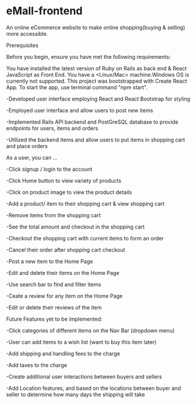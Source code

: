 # eMall-frontend

An online eCommerce website to make online shopping(buying & selling) more accessible. 

Prerequisites

Before you begin, ensure you have met the following requirements:

You have installed the latest version of Ruby on Rails as back end & React JavaScript as Front End. You have a <Linux/Mac> machine.Windows OS is currently not supported. This project was bootstrapped with Create React App. To start the app, use terminal command "npm start".



-Developed user interface employing React and React Bootstrap for styling 

-Employed user interface and allow users to post new items

-Implemented Rails API backend and PostGreSQL database to provide endpoints for users, items and orders

-Utilized the backend items and allow users to put items in shopping cart and place orders


As a user, you can …

  -Click signup / login to the account

  -Click Home button to view variety of products

  -Click on product image to view the product details

  -Add a product/ item to their shopping cart & view shopping cart

  -Remove items from the shopping cart

  -See the total amount and checkout in the shopping cart

  -Checkout the shopping cart with current items to form an order

  -Cancel their order after shopping cart checkout

  -Post a new item to the Home Page

  -Edit and delete their items on the Home Page

  -Use search bar to find and filter items

  -Ceate a review for any item on the Home Page

  -Edit or delete their reviews of the item



Future Features yet to be implemented: 

  -Click categories of different items on the Nav Bar (dropdown menu)

  -User can add items to a wish list (want to buy this item later)

  -Add shipping and handling fees to the charge

  -Add taxes to the charge

  -Create additional user interactions between buyers and sellers

  -Add Location features, and based on the locations between buyer and seller to determine how many days the shipping will take




